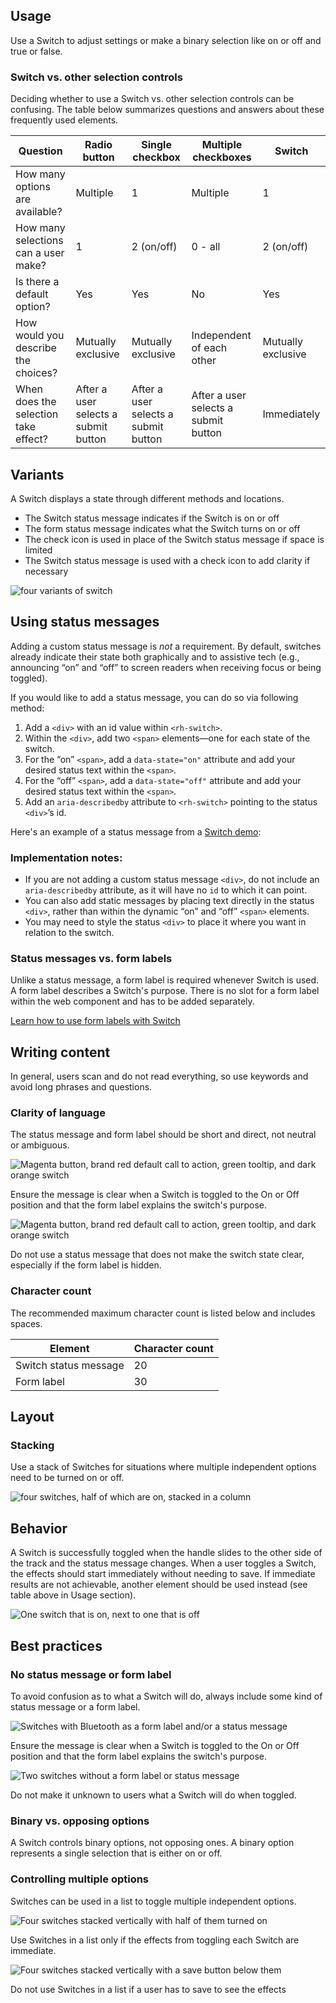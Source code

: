 ## Usage

Use a Switch to adjust settings or make a binary selection like on or off and true or false.


### Switch vs. other selection controls

Deciding whether to use a Switch vs. other selection controls can be confusing. The table below summarizes questions and answers about these frequently used elements.

<rh-table>
  <table>
    <thead>
      <tr>
        <th scope="col" data-label="Question">Question</th>
        <th scope="col" data-label="Radio button">Radio button</th>
        <th scope="col" data-label="Single checkbox">Single checkbox</th>
        <th scope="col" data-label="Multiple checkboxes">Multiple checkboxes</th>
        <th scope="col" data-label="Switch">Switch</th>
      </tr>
    </thead>
    <tbody>
      <tr>
        <td scope="col" data-label="Question">How many options are available?</td>
        <td scope="col" data-label="Radio button">Multiple</td>
        <td scope="col" data-label="Single checkbox">1</td>
        <td scope="col" data-label="Multiple checkboxes">Multiple</td>
        <td scope="col" data-label="Switch">1</td>
      </tr>
      <tr>
        <td scope="col" data-label="Question">How many selections can a user make?</td>
        <td scope="col" data-label="Radio button">1</td>
        <td scope="col" data-label="Single checkbox">2 (on/off)</td>
        <td scope="col" data-label="Multiple checkboxes">0 - all</td>
        <td scope="col" data-label="Switch">2 (on/off)</td>
      </tr>
      <tr>
        <td scope="col" data-label="Question">Is there a default option?</td>
        <td scope="col" data-label="Radio button">Yes</td>
        <td scope="col" data-label="Single checkbox">Yes</td>
        <td scope="col" data-label="Multiple checkboxes">No</td>
        <td scope="col" data-label="Switch">Yes</td>
      </tr>
      <tr>
        <td scope="col" data-label="Question">How would you describe the choices?</td>
        <td scope="col" data-label="Radio button">Mutually exclusive</td>
        <td scope="col" data-label="Single checkbox">Mutually exclusive</td>
        <td scope="col" data-label="Multiple checkboxes">Independent of each other</td>
        <td scope="col" data-label="Switch">Mutually exclusive</td>
      </tr>
      <tr>
        <td scope="col" data-label="Question">When does the selection take effect?</td>
        <td scope="col" data-label="Radio button">After a user selects a submit button</td>
        <td scope="col" data-label="Single checkbox">After a user selects a submit button</td>
        <td scope="col" data-label="Multiple checkboxes">After a user selects a submit button</td>
        <td scope="col" data-label="Switch">Immediately</td>
      </tr>
    </tbody>
  </table>
</rh-table>


## Variants

A Switch displays a state through different methods and locations.

- The Switch status message indicates if the Switch is on or off
- The form status message indicates what the Switch turns on or off
- The check icon is used in place of the Switch status message if space is limited
- The Switch status message is used with a check icon to add clarity if necessary

<uxdot-example width-adjustment="783px">
  <img src="{{ '../switch-variants.svg' | url }}" alt="four variants of switch">
</uxdot-example>


## Using status messages

Adding a custom status message is *not* a requirement. By default, switches already indicate their state both graphically and to assistive tech (e.g., announcing “on” and “off” to screen readers when receiving focus or being toggled).

If you would like to add a status message, you can do so via following method:

1. Add a `<div>` with an id value within `<rh-switch>`.
2. Within the `<div>`, add two `<span>` elements—one for each state of the switch.
3. For the “on” `<span>`, add a `data-state="on"` attribute and add your desired status text within the `<span>`.
4. For the “off” `<span>`, add a `data-state="off"` attribute and add your desired status text within the `<span>`.
5. Add an `aria-describedby` attribute to `<rh-switch>` pointing to the status `<div>`’s id.

Here's an example of a status message from a <a href="../demo/rh-switch.html">Switch demo</a>:

<rh-code-block>
  <script type="text/sample-html">
    <rh-switch id="switch-a" aria-describedby="messages-a" accessible-label="Switch A" checked>
      <div id="messages-a">
        <span data-state="on">Message when on</span>
        <span data-state="off" hidden>Message when off</span>
      </div>
    </rh-switch>
  </script>
</rh-code-block>


### Implementation notes:
- If you are not adding a custom status message `<div>`, do not include an `aria-describedby` attribute, as it will have no `id` to which it can point.
- You can also add static messages by placing text directly in the status `<div>`, rather than within the dynamic “on” and “off” `<span>` elements.
- You may need to style the status `<div>` to place it where you want in relation to the switch.


### Status messages vs. form labels

Unlike a status message, a form label is required whenever Switch is used. A form label describes a Switch's purpose. There is no slot for a form label within the web component and has to be added separately.

<rh-cta>
  <a href="../accessibility/#using-form-labels">Learn how to use form labels with Switch</a>
</rh-cta>


## Writing content

In general, users scan and do not read everything, so use keywords and avoid long phrases and questions.


### Clarity of language

The status message and form label should be short and direct, not neutral or ambiguous.


<div class="grid sm-two-columns">
  <uxdot-best-practice do>
    <uxdot-example slot="image" alignment="left" width-adjustment="241px">
      <img src="{{ '../switch-language-clarity-do.svg' | url }}" alt="Magenta button, brand red default call to action, green tooltip, and dark orange switch">
    </uxdot-example>
    <p>Ensure the message is clear when a Switch is toggled to the On or Off position and that the form label explains the switch's purpose.</p>
  </uxdot-best-practice>

  <uxdot-best-practice dont>
    <uxdot-example slot="image" alignment="left"  width-adjustment="254px">
      <img src="{{ '../switch-language-clarity-do-not.svg' | url }}" alt="Magenta button, brand red default call to action, green tooltip, and dark orange switch">
    </uxdot-example>
    <p>Do not use a status message that does not make the switch state clear, especially if the form label is hidden.</p>
  </uxdot-best-practice>
</div>


### Character count

The recommended maximum character count is listed below and includes spaces.

<rh-table>
  <table>
    <thead>
      <tr>
        <th scope="col" data-label="Element">Element</th>
        <th scope="col" data-label="Character count">Character count</th>
      </tr>
    </thead>
    <tbody>
      <tr>
        <td scope="col" data-label="Element">Switch status message</td>
        <td scope="col" data-label="Character count">20</td>
      </tr>
      <tr>
        <td scope="col" data-label="Element">Form label</td>
        <td scope="col" data-label="Character count">30</td>
      </tr>
    </tbody>
  </table>
</rh-table>


## Layout

### Stacking

Use a stack of Switches for situations where multiple independent options need to be turned on or off.

<uxdot-example width-adjustment="193px">
  <img src="{{ '../switch-layout-stacking.svg' | url }}" alt="four switches, half of which are on, stacked in a column">
</uxdot-example>


## Behavior

A Switch is successfully toggled when the handle slides to the other side of the track and the status message changes. When a user toggles a Switch, the effects should start immediately without needing to save. If immediate results are not achievable, another element should be used instead (see table above in Usage section).

<uxdot-example width-adjustment="319px">
  <img src="{{ '../switch-behavior.svg' | url }}" alt="One switch that is on, next to one that is off">
</uxdot-example>


## Best practices

### No status message or form label

To avoid confusion as to what a Switch will do, always include some kind of status message or a form label.

<div class="grid sm-two-columns">
  <uxdot-best-practice do>
    <uxdot-example slot="image" alignment="left" width-adjustment="160px">
      <img src="{{ '../switch-best-practice-no-status-message-do.svg' | url }}" alt="Switches with Bluetooth as a form label and/or a status message">
    </uxdot-example>
    <p>Ensure the message is clear when a Switch is toggled to the On or Off position and that the form label explains the switch's purpose.</p>
  </uxdot-best-practice>

  <uxdot-best-practice dont>
    <uxdot-example slot="image" alignment="left" width-adjustment="160px">
      <img src="{{ '../switch-best-practice-no-status-message-do-not.svg' | url }}" alt="Two switches without a form label or status message">
    </uxdot-example>
    <p>Do not make it unknown to users what a Switch will do when toggled.</p>
  </uxdot-best-practice>
</div>


<!-- Should this be added once we have toggle group available? -->
### Binary vs. opposing options

A Switch controls binary options, not opposing ones. A binary option represents a single selection that is either on or off.

<!-- add images
<div class="best-practices-grid">
    <div>
        <img slot="header" src="" alt="">
        <h4 class="correct">Do</h4>
        <p>Use a Toggle group to choose between opposing options.</p>
        
    </div>
    <div>
        <img slot="header" src="" alt="">
        <h4 class="wrong">Don't</h4>
        <p>Do not use a Switch to control opposing options.</p>
        
    </div>
</div>
-->

### Controlling multiple options

Switches can be used in a list to toggle multiple independent options.

<div class="grid sm-two-columns">
  <uxdot-best-practice do>
    <uxdot-example slot="image" alignment="left" width-adjustment="160px">
      <img src="{{ '../switch-best-practice-multiple-options-do.svg' | url }}" alt="Four switches stacked vertically with half of them turned on">
    </uxdot-example>
    <p>Use Switches in a list only if the effects from toggling each Switch are immediate.</p>
  </uxdot-best-practice>

  <uxdot-best-practice dont>
    <uxdot-example slot="image" alignment="left" width-adjustment="160px">
      <img src="{{ '../switch-best-practice-multiple-options-do-not.svg' | url }}" alt="Four switches stacked vertically with a save button below them">
    </uxdot-example>
    <p>Do not use Switches in a list if a user has to save to see the effects</p>
  </uxdot-best-practice>
</div>
